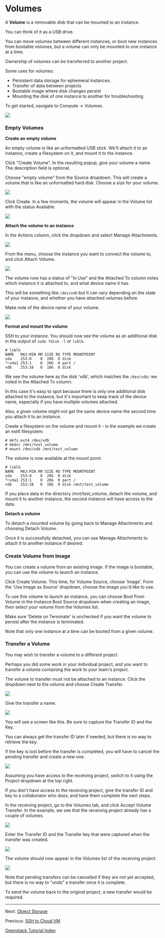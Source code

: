 # Volumes 
A **Volume** is a removable disk that can be mounted to an instance.

You can think of it as a USB drive.

You can move volumes between different instances, or boot new instances from bootable volumes, but a volume can only be mounted to one instance at a time.

Ownership of volumes can be transferred to another project.

Some uses for volumes:
* Persistent data storage for ephemeral instances.
* Transfer of data between projects
* Bootable image where disk changes persist 
* Mounting the disk of one instance to another for troubleshooting
    
To get started, navigate to Compute -> Volumes.

![](_static/volume_list_01.png)

### Empty Volumes

**Create an empty volume**

An empty volume is like an unformatted USB stick.  We'll attach it to an instance, create a filesystem on it, and mount it to the instance.

Click "Create Volume". In the resulting popup, give your volume a name.  The description field is optional. 

Choose "empty volume" from the Source dropdown.  This will create a volume that is like an unformatted hard disk.  Choose a size for your volume.

![](_static/volume_create.png)

Click Create.  In a few moments, the volume will appear in the Volume list with the status Available.

![](_static/volume_list_02.png)

**Attach the volume to an instance**

In the Actions column, click the dropdown and select Manage Attachments.  

![](_static/volume_dropdown.png)

From the  menu, choose the instance you want to connect the volume to, and click Attach Volume.

![](_static/volume_attach.png)

The volume now has a status of "In Use" and the Attached To column notes which instance it is attached to, and what device name it has.

This will be something like `/dev/vdb` but it can vary depending on the state of your instance, and whether you have attached volumes before.

Make note of the device name of your volume.

![](_static/volume_list_03.png)

**Format and mount the volume**

SSH to your instance.  You should now see the volume as an additional disk in the output of `sudo fdisk -l` or `lsblk`.

    # lsblk
    NAME   MAJ:MIN RM SIZE RO TYPE MOUNTPOINT
    vda    253:0    0  20G  0 disk 
    └─vda1 253:1    0  20G  0 part /
    vdb    253:16   0  10G  0 disk 
 
We see the volume here as the disk 'vdb', which matches the `/dev/vdb/` we noted in the Attached To column.

In this case it's easy to spot because there is only one additional disk attached to the instance, but it's important to keep track of the device name, especially if you have multiple volumes attached.

Also, a given volume might not get the same device name the second time you attach it to an instance.

Create a filesystem on the volume and mount it - in the example we create an ext4 filesystem:

    # mkfs.ext4 /dev/vdb
    # mkdir /mnt/test_volume
    # mount /dev/vdb /mnt/test_volume 
    
The volume is now available at the mount point:

    # lsblk
    NAME   MAJ:MIN RM SIZE RO TYPE MOUNTPOINT
    vda    253:0    0  20G  0 disk 
    └─vda1 253:1    0  20G  0 part /
    vdb    253:16   0  10G  0 disk /mnt/test_volume
 
If you place data in the directory /mnt/test_volume, detach the volume, and mount it to another instance, the second instance will have access to the data.

**Detach a volume**

To detach a mounted volume by going back to Manage Attachments and choosing Detach Volume.

Once it is successfully detached, you can use Manage Attachments to attach it to another instance if desired.

### Create Volume from Image

You can create a volume from an existing image.  If the image is bootable, you can use the volume to launch an instance.

Click Create Volume.  This time, for Volume Source, choose 'Image'.  From the 'Use Image as Source' dropdown, choose the image you'd like to use.

To use this volume to launch an instance, you can choose Boot From Volume in the Instance Boot Source dropdown when creating an image, then select your volume from the Volumes list.

Make sure 'Delete on Terminate' is unchecked if you want the volume to persist after the instance is terminated.
 
Note that only one instance at a time can be booted from a given volume.

### Transfer a Volume

You may wish to transfer a volume to a different project.

Perhaps you did some work in your individual project, and you want to transfer a volume containing the work to your team's project.  

The volume to transfer must not be attached to an instance.  Click the dropdown next to the volume and choose Create Transfer.

![](_static/volume_transfer_create01.png)

Give the transfer a name.

![](_static/volume_transfer_create02.png)

You will see a screen like this.  Be sure to capture the Transfer ID and the Key.

You can always get the transfer ID later if needed, but there is no way to retrieve the key.

If the key is lost before the transfer is completed, you will have to cancel the pending transfer and create a new one.

![](_static/volume_transfer_create03.png)

Assuming you have access to the receiving project, switch to it using the Project dropdown at the top right.

If you don't have access to the receiving project, give the transfer ID and key to a collaborator who does, and have them complete the next steps.

In the receiving project, go to the Volumes tab, and click Accept Volume Transfer.  In the example, we see that the receiving project already has a couple of volumes.

![](_static/volume_transfer_receive01.png)

Enter the Transfer ID and the Transfer key that were captured when the transfer was created.

![](_static/volume_transfer_receive02.png)

The volume should now appear in the Volumes list of the receiving project.

![](_static/volume_transfer_receive03.png)

Note that pending transfers can be cancelled if they are not yet accepted, but there is no way to "undo" a transfer once it is complete.

To send the volume back to the original project, a new transfer would be required.

******

Next: [Object Storage](Object-Storage.html)  

Previous: [SSH to Cloud VM](SSH-to-Cloud-VM.html)

[Openstack Tutorial Index](OpenStack-Tutorial-Index.html)

